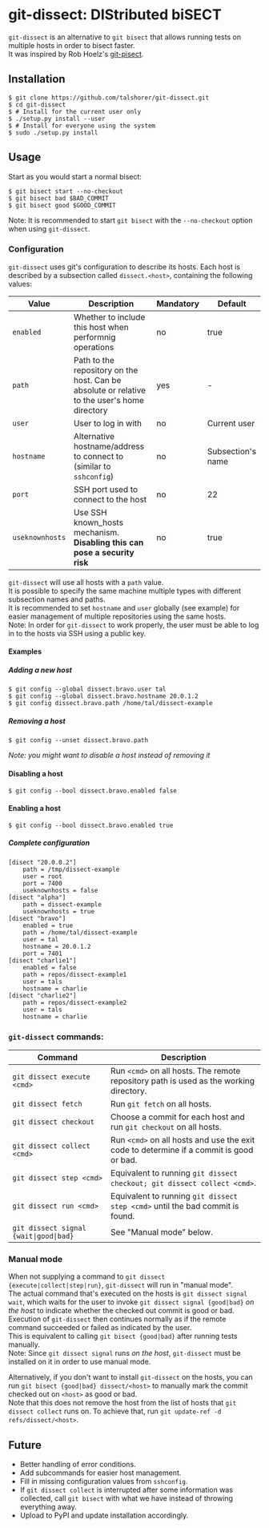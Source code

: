 # git-dissect: DIStributed biSECT

`git-dissect` is an alternative to `git bisect` that allows running tests on
multiple hosts in order to bisect faster.  
It was inspired by Rob Hoelz's [git-pisect](https://github.com/hoelzro/git-pisect).

## Installation
    $ git clone https://github.com/talshorer/git-dissect.git
    $ cd git-dissect
    $ # Install for the current user only
    $ ./setup.py install --user
    $ # Install for everyone using the system
    $ sudo ./setup.py install

## Usage
Start as you would start a normal bisect:

    $ git bisect start --no-checkout
    $ git bisect bad $BAD_COMMIT
    $ git bisect good $GOOD_COMMIT
Note: It is recommended to start `git bisect` with the `--no-checkout` option
when using `git-dissect`.

### Configuration
`git-dissect` uses git's configuration to describe its hosts.
Each host is described by a subsection called `dissect.<host>`, containing the
following values:

Value | Description | Mandatory | Default
--- | --- | --- | ---
`enabled` | Whether to include this host when performnig operations | no | true
`path` | Path to the repository on the host. Can be absolute or relative to the user's home directory | yes | -
`user` | User to log in with | no | Current user
`hostname` | Alternative hostname/address to connect to (similar to `sshconfig`) | no | Subsection's name
`port` | SSH port used to connect to the host | no | 22
`useknownhosts` | Use SSH known_hosts mechanism. **Disabling this can pose a security risk** | no | true

`git-dissect` will use all hosts with a `path` value.  
It is possible to specify the same machine multiple types with different
subsection names and paths.  
It is recommended to set `hostname` and `user` globally (see example) for easier
management of multiple repositories using the same hosts.  
Note: In order for `git-dissect` to work properly, the user must be able to
log in to the hosts via SSH using a public key.

#### Examples
##### Adding a new host
    $ git config --global dissect.bravo.user tal
    $ git config --global dissect.bravo.hostname 20.0.1.2
    $ git config dissect.bravo.path /home/tal/dissect-example
##### Removing a host
    $ git config --unset dissect.bravo.path
*Note: you might want to disable a host instead of removing it*
#### Disabling a host
    $ git config --bool dissect.bravo.enabled false
#### Enabling a host
    $ git config --bool dissect.bravo.enabled true
##### Complete configuration
```
[disect "20.0.0.2"]
	path = /tmp/dissect-example
	user = root
	port = 7400
	useknownhosts = false
[disect "alpha"]
	path = dissect-example
	useknownhosts = true
[disect "bravo"]
	enabled = true
	path = /home/tal/dissect-example
	user = tal
	hostname = 20.0.1.2
	port = 7401
[disect "charlie1"]
	enabled = false
	path = repos/dissect-example1
	user = tals
	hostname = charlie
[disect "charlie2"]
	path = repos/dissect-example2
	user = tals
	hostname = charlie
```
### `git-dissect` commands:

Command | Description
--- | ---
`git dissect execute <cmd>` | Run `<cmd>` on all hosts. The remote repository path is used as the working directory.
`git dissect fetch` | Run `git fetch` on all hosts.
`git dissect checkout` | Choose a commit for each host and run `git checkout` on all hosts.
`git dissect collect <cmd>` | Run `<cmd>` on all hosts and use the exit code to determine if a commit is good or bad.
`git dissect step <cmd>` | Equivalent to running `git dissect checkout; git dissect collect <cmd>`.
`git dissect run <cmd>` | Equivalent to running `git dissect step <cmd>` until the bad commit is found.
`git dissect signal {wait\|good\|bad}` | See "Manual mode" below.

### Manual mode

When not supplying a command to `git dissect {execute|collect|step|run}`,
`git-dissect` will run in "manual mode".  
The actual command that's executed on the hosts is `git dissect signal wait`,
which waits for the user to invoke `git dissect signal {good|bad}` _on the host_
to indicate whether the checked out commit is good or bad. Execution of
`git-dissect` then continues normally as if the remote command succeeded or
failed as indicated by the user.  
This is equivalent to calling `git bisect {good|bad}` after running tests
manually.  
Note: Since `git dissect signal` runs _on the host_, `git-dissect` must be
installed on it in order to use manual mode.

Alternatively, if you don't want to install `git-dissect` on the hosts, you can
run `git bisect {good|bad} dissect/<host>` to manually mark the commit checked
out on `<host>` as good or bad.  
Note that this does not remove the host from the list of hosts that
`git dissect collect` runs on. To achieve that, run
`git update-ref -d refs/dissect/<host>`.

## Future

* Better handling of error conditions.
* Add subcommands for easier host management.
* Fill in missing configuration values from `sshconfig`.
* If `git dissect collect` is interrupted after some information was collected,
call `git bisect` with what we have instead of throwing everything away.
* Upload to PyPI and update installation accordingly.
